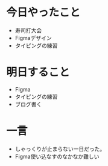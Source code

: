 # 今日やったこと
- 寿司打大会
- Figmaデザイン
- タイピングの練習

# 明日すること
- Figma
- タイピングの練習
- ブログ書く

# 一言
- しゃっくりが止まらない一日だった。
- Figma使い込なすのなかなか難しい
